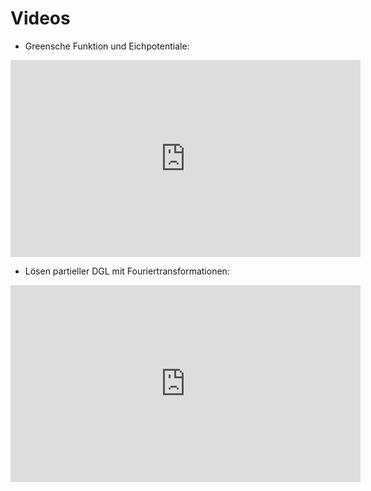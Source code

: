 # Videos

- Greensche Funktion und Eichpotentiale:
<iframe width="560" height="315" src="https://www.youtube-nocookie.com/embed/7MRilU2CE-I?rel=0" frameborder="0" allow="autoplay; encrypted-media" allowfullscreen></iframe>

- Lösen partieller DGL mit Fouriertransformationen:
<iframe width="560" height="315" src="https://www.youtube-nocookie.com/embed/Kb-67-ecapc?rel=0" frameborder="0" allow="autoplay; encrypted-media" allowfullscreen></iframe>